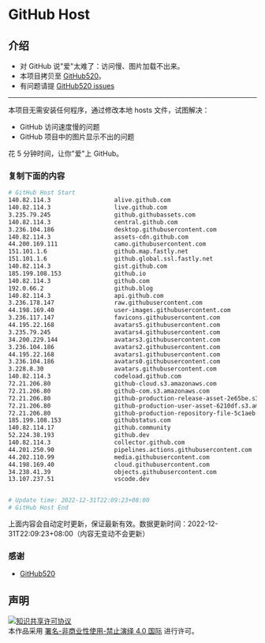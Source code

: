 # GitHub Host
## 介绍
- 对 GitHub 说"爱"太难了：访问慢、图片加载不出来。
- 本项目拷贝至 [GitHub520](https://github.com/521xueweihan/GitHub520)。
- 有问题请提 [GitHub520 issues](https://github.com/521xueweihan/GitHub520/issues/new)

---

本项目无需安装任何程序，通过修改本地 hosts 文件，试图解决：
- GitHub 访问速度慢的问题
- GitHub 项目中的图片显示不出的问题

花 5 分钟时间，让你"爱"上 GitHub。

### 复制下面的内容
```bash
# GitHub Host Start
140.82.114.3                  alive.github.com
140.82.114.3                  live.github.com
3.235.79.245                  github.githubassets.com
140.82.114.3                  central.github.com
3.236.104.186                 desktop.githubusercontent.com
140.82.114.3                  assets-cdn.github.com
44.200.169.111                camo.githubusercontent.com
151.101.1.6                   github.map.fastly.net
151.101.1.6                   github.global.ssl.fastly.net
140.82.114.3                  gist.github.com
185.199.108.153               github.io
140.82.114.3                  github.com
192.0.66.2                    github.blog
140.82.114.3                  api.github.com
3.236.178.147                 raw.githubusercontent.com
44.198.169.40                 user-images.githubusercontent.com
3.236.117.147                 favicons.githubusercontent.com
44.195.22.168                 avatars5.githubusercontent.com
3.235.79.245                  avatars4.githubusercontent.com
34.200.229.144                avatars3.githubusercontent.com
3.236.104.186                 avatars2.githubusercontent.com
44.195.22.168                 avatars1.githubusercontent.com
3.236.104.186                 avatars0.githubusercontent.com
3.228.8.30                    avatars.githubusercontent.com
140.82.114.3                  codeload.github.com
72.21.206.80                  github-cloud.s3.amazonaws.com
72.21.206.80                  github-com.s3.amazonaws.com
72.21.206.80                  github-production-release-asset-2e65be.s3.amazonaws.com
72.21.206.80                  github-production-user-asset-6210df.s3.amazonaws.com
72.21.206.80                  github-production-repository-file-5c1aeb.s3.amazonaws.com
185.199.108.153               githubstatus.com
140.82.114.17                 github.community
52.224.38.193                 github.dev
140.82.114.3                  collector.github.com
44.201.250.90                 pipelines.actions.githubusercontent.com
44.202.110.99                 media.githubusercontent.com
44.198.169.40                 cloud.githubusercontent.com
34.238.41.39                  objects.githubusercontent.com
13.107.237.51                 vscode.dev


# Update time: 2022-12-31T22:09:23+08:00
# GitHub Host End

```
上面内容会自动定时更新，保证最新有效。数据更新时间：2022-12-31T22:09:23+08:00（内容无变动不会更新）

### 感谢

- [GitHub520](https://github.com/521xueweihan/GitHub520)

## 声明
<a rel="license" href="https://creativecommons.org/licenses/by-nc-nd/4.0/deed.zh"><img alt="知识共享许可协议" style="border-width: 0" src="https://licensebuttons.net/l/by-nc-nd/4.0/88x31.png"></a><br>本作品采用 <a rel="license" href="https://creativecommons.org/licenses/by-nc-nd/4.0/deed.zh">署名-非商业性使用-禁止演绎 4.0 国际</a> 进行许可。